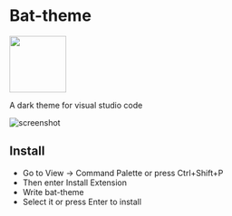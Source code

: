 # Bat-theme

<img src="https://raw.githubusercontent.com/JoaoVictorNascimento/emerald-vscode-theme/main/icon-batman.jpg" width="100"/>

A dark theme for visual studio code

![screenshot](https://raw.githubusercontent.com/JoaoVictorNascimento/emerald-vscode-theme/main/exemple-theme.png)

## Install
- Go to View -> Command Palette or press Ctrl+Shift+P
- Then enter Install Extension
- Write bat-theme
- Select it or press Enter to install
